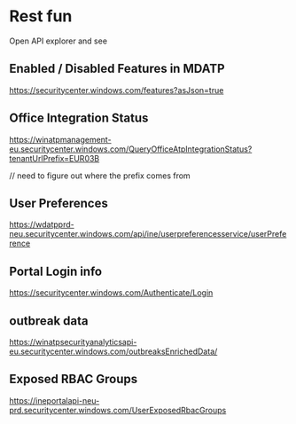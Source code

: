 # Rest fun

Open API explorer and see

## Enabled / Disabled Features in MDATP

https://securitycenter.windows.com/features?asJson=true

## Office Integration Status

https://winatpmanagement-eu.securitycenter.windows.com/QueryOfficeAtpIntegrationStatus?tenantUrlPrefix=EUR03B

// need to figure out where the prefix comes from

## User Preferences

https://wdatpprd-neu.securitycenter.windows.com/api/ine/userpreferencesservice/userPreference

## Portal Login info

https://securitycenter.windows.com/Authenticate/Login

## outbreak data

https://winatpsecurityanalyticsapi-eu.securitycenter.windows.com/outbreaksEnrichedData/

## Exposed RBAC Groups

https://ineportalapi-neu-prd.securitycenter.windows.com/UserExposedRbacGroups


